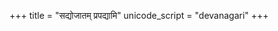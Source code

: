 +++
title = "सद्योजातम् प्रपद्यामि"
unicode_script = "devanagari"
+++

<div class="js_include" url="/vedAH_yajuH/taittirIyam/AraNyakam/sarva-prastutiH/06/43_sadyojAtam_prapadyAmi"  newLevelForH1="2" includeTitle="false"> </div>  

